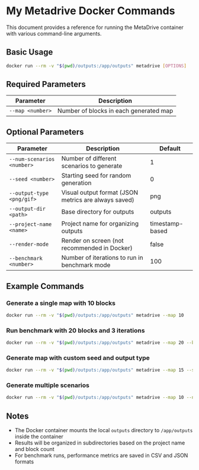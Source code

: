 # My Metadrive Docker Commands

This document provides a reference for running the MetaDrive container with various command-line arguments.

## Basic Usage

```bash
docker run --rm -v "$(pwd)/outputs:/app/outputs" metadrive [OPTIONS]
```

## Required Parameters

| Parameter        | Description                            |
| ---------------- | -------------------------------------- |
| `--map <number>` | Number of blocks in each generated map |

## Optional Parameters

| Parameter                  | Description                                          | Default         |
| -------------------------- | ---------------------------------------------------- | --------------- |
| `--num-scenarios <number>` | Number of different scenarios to generate            | 1               |
| `--seed <number>`          | Starting seed for random generation                  | 0               |
| `--output-type <png/gif>`  | Visual output format (JSON metrics are always saved) | png             |
| `--output-dir <path>`      | Base directory for outputs                           | outputs         |
| `--project-name <name>`    | Project name for organizing outputs                  | timestamp-based |
| `--render-mode`            | Render on screen (not recommended in Docker)         | false           |
| `--benchmark <number>`     | Number of iterations to run in benchmark mode        | 100             |

## Example Commands

### Generate a single map with 10 blocks

```bash
docker run --rm -v "$(pwd)/outputs:/app/outputs" metadrive --map 10
```

### Run benchmark with 20 blocks and 3 iterations

```bash
docker run --rm -v "$(pwd)/outputs:/app/outputs" metadrive --map 20 --benchmark 3 --project-name blockscale_benchmark
```

### Generate map with custom seed and output type

```bash
docker run --rm -v "$(pwd)/outputs:/app/outputs" metadrive --map 15 --seed 42 --output-type gif
```

### Generate multiple scenarios

```bash
docker run --rm -v "$(pwd)/outputs:/app/outputs" metadrive --map 10 --num-scenarios 5
```

## Notes

- The Docker container mounts the local `outputs` directory to `/app/outputs` inside the container
- Results will be organized in subdirectories based on the project name and block count
- For benchmark runs, performance metrics are saved in CSV and JSON formats
